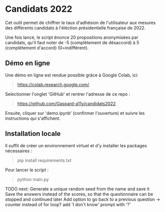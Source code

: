 # Candidats 2022
Cet outil permet de chiffrer le taux d'adhésion de l'utilisateur aux mesures des différents candidats à l'éléction présidentielle française de 2022.

Une fois lancé, le script énonce 20 propositions anonymisées par candidats, qu'il faut noter de -5 (complètement de désaccord) à 5 (complètement d'accord) (0=indifférent).

## Démo en ligne

Une démo en ligne est rendue possible grâce à Google Colab, ici:

> https://colab.research.google.com/

Selectionner l'onglet 'GitHub' et rentrer l'adresse de ce repo :

> https://github.com/Gaspard-a11y/candidats2022

Ensuite, cliquer sur 'demo.ipynb' (confirmer l'ouverture) et suivre les instructions qui s'affichent.

## Installation locale

Il suffit de créer un environnement virtuel et d'y installer les packages nécessaires :
> pip install requirements.txt

Pour lancer le script :

> python main.py

TODO next: 
Generate a unique random seed from the name and save it
Save the answers instead of the scores, so that the questionnaire can be stopped and continued later
Add option to go back to a previous question -> counter instead of for loop?
add 'I don't know' prompt with '?'